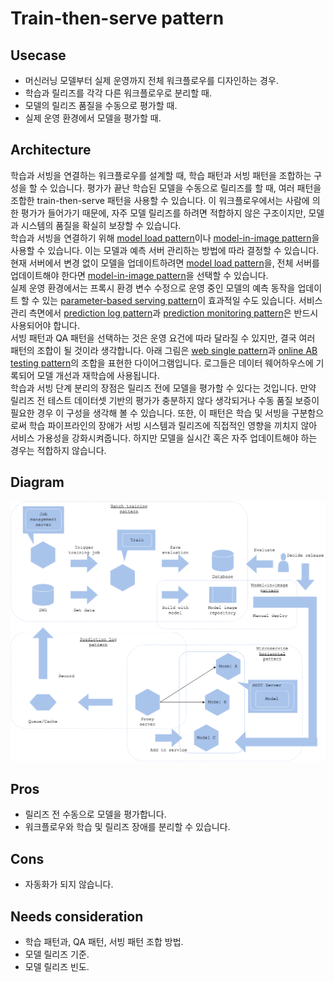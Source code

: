 # Train-then-serve pattern

## Usecase
- 머신러닝 모델부터 실제 운영까지 전체 워크플로우를 디자인하는 경우.
- 학습과 릴리즈를 각각 다른 워크플로우로 분리할 때. 
- 모델의 릴리즈 품질을 수동으로 평가할 때. 
- 실제 운영 환경에서 모델을 평가할 때. 

## Architecture
학습과 서빙을 연결하는 워크플로우를 설계할 때, 학습 패턴과 서빙 패턴을 조합하는 구성을 할 수 있습니다. 평가가 끝난 학습된 모델을 수동으로 릴리즈를 할 때, 여러 패턴을 조합한 train-then-serve 패턴을 사용할 수 있습니다. 이 워크플로우에서는 사람에 의한 평가가 들어가기 때문에, 자주 모델 릴리즈를 하려면 적합하지 않은 구조이지만, 모델과 시스템의 품질을 확실히 보장할 수 있습니다. 
 <br>
 학습과 서빙을 연결하기 위해 [model load pattern](../../Operation-patterns/Model-load-pattern/design_ko.md)이나 [model-in-image pattern](../../Operation-patterns/Model-in-image-pattern/design_ko.md)을 사용할 수 있습니다. 이는 모델과 예측 서버 관리하는 방법에 따라 결정할 수 있습니다. 현재 서버에서 변경 없이 모델을 업데이트하려면 [model load pattern](../../Operation-patterns/Model-load-pattern/design_ko.md)을, 전체 서버를 업데이트해야 한다면  [model-in-image pattern](../../Operation-patterns/Model-in-image-pattern/design_ko.md)을 선택할 수 있습니다. 
 <br>
실제 운영 환경에서는 프록시 환경 변수 수정으로 운영 중인 모델의 예측 동작을 업데이트 할 수 있는 [parameter-based serving pattern](../../Operation-patterns/Parameter-based-serving-pattern/design_ko.md)이 효과적일 수도 있습니다. 서비스 관리 측면에서 [prediction log pattern](../../Operation-patterns/Prediction-log-pattern/design_ko.md)과 [prediction monitoring pattern](../../Operation-patterns/Prediction-monitoring-pattern/design_ko.md)은 반드시 사용되어야 합니다. 
<br>
서빙 패턴과 QA 패턴을 선택하는 것은 운영 요건에 따라 달라질 수 있지만, 결국 여러 패턴의 조합이 될 것이라 생각합니다. 아래 그림은 [web single pattern](../../Serving-patterns/Web-single-pattern/design_ko.md)과  [online AB testing pattern](../../QA-patterns/Online-ab-test-pattern/design_ko.md)의 조합을 표현한 다이어그램입니다. 로그들은 데이터 웨어하우스에 기록되어 모델 개선과 재학습에 사용됩니다. 
<br>
학습과 서빙 단계 분리의 장점은 릴리즈 전에 모델을 평가할 수 있다는 것입니다. 만약 릴리즈 전 테스트 데이터셋 기반의 평가가 충분하지 않다 생각되거나 수동 품질 보증이 필요한 경우 이 구성을 생각해 볼 수 있습니다. 또한, 이 패턴은 학습 및 서빙을 구분함으로써 학습 파이프라인의 장애가 서빙 시스템과 릴리즈에 직접적인 영향을 끼치지 않아 서비스 가용성을 강화시켜줍니다. 하지만 모델을 실시간 혹은 자주 업데이트해야 하는 경우는 적합하지 않습니다. 

## Diagram
![diagram](diagram.png)


## Pros
- 릴리즈 전 수동으로 모델을 평가합니다.
- 워크플로우와 학습 및 릴리즈 장애를 분리할 수 있습니다. 

## Cons
- 자동화가 되지 않습니다.

## Needs consideration
- 학습 패턴과, QA 패턴, 서빙 패턴 조합 방법. 
- 모델 릴리즈 기준.
- 모델 릴리즈 빈도. 
